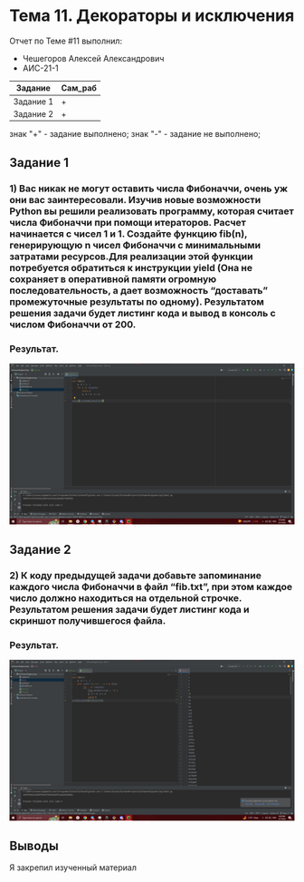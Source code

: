 # Тема 11. Декораторы и исключения
Отчет по Теме #11 выполнил:
- Чешегоров Алексей Александрович
- АИС-21-1

| Задание | Сам_раб | 
| ------ | ------ | 
| Задание 1 | + |
| Задание 2 | + |

знак "+" - задание выполнено; знак "-" - задание не выполнено;


## Задание 1
### 1) Вас никак не могут оставить числа Фибоначчи, очень уж они вас заинтересовали. Изучив новые возможности Python вы решили реализовать программу, которая считает числа Фибоначчи при помощи итераторов. Расчет начинается с чисел 1 и 1. Создайте функцию fib(n), генерирующую n чисел Фибоначчи с минимальными затратами ресурсов.Для реализации этой функции потребуется обратиться к инструкции yield (Она не сохраняет в оперативной памяти огромную последовательность, а дает возможность “доставать” промежуточные результаты по одному). Результатом решения задачи будет листинг кода и вывод в консоль с числом Фибоначчи от 200.

### Результат.
![Меню](https://github.com/illusprite/SoftwareEngineering/blob/Topic_11/pic/1.jpg)

## Задание 2
### 2) К коду предыдущей задачи добавьте запоминание каждого числа Фибоначчи в файл “fib.txt”, при этом каждое число должно находиться на отдельной строчке. Результатом решения задачи будет листинг кода и скриншот получившегося файла.

### Результат.
![Меню](https://github.com/illusprite/SoftwareEngineering/blob/Topic_11/pic/2.jpg)

## Выводы
Я закрепил изученный материал


